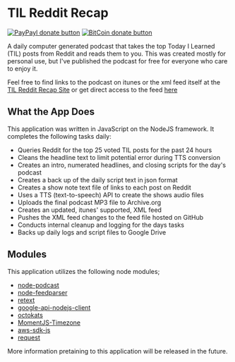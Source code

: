 <!-- TITLE/ -->

# TIL Reddit Recap

<!-- /TITLE -->


<!-- BADGES/ -->

[![PayPayl donate button](https://img.shields.io/badge/paypal-donate-brightgreen.svg)](https://www.paypal.com/cgi-bin/webscr?cmd=_donations&business=AHVCA49Y9AKNQ&lc=US&item_name=Reddit%20Recap&item_number=redditRecapGithub&currency_code=USD&bn=PP%2dDonationsBF%3abtn_donateCC_LG%2egif%3aNonHosted "Donate once-off to this project using Paypal")
[![BitCoin donate button](https://img.shields.io/badge/patreon-donate-orange.svg)](https://coinbase.com/checkouts/9ef59f5479eec1d97d63382c9ebcb93a "Become a patreon contributor")

<!-- /BADGES -->


<!-- DESCRIPTION/ -->

A daily computer generated podcast that takes the top Today I Learned (TIL) posts from Reddit and reads them to you. This was created mostly for personal use, but I've published the podcast for free for everyone who care to enjoy it.

Feel free to find links to the podcast on itunes or the xml feed itself at the [TIL Reddit Recap Site](http://sleepybandit.github.io/RedditRecap/) or get direct access to the feed [here](http://sleepybandit.github.io/RedditRecap/TILRedditRecapFeed.xml)

<!-- /DESCRIPTION -->

<!-- WHAT/ -->

## What the App Does

This application was written in JavaScript on the NodeJS framework. It completes the following tasks daily:

- Queries Reddit for the top 25 voted TIL posts for the past 24 hours
- Cleans the headline text to limit potential error during TTS conversion
- Creates an intro, numerated headlines, and closing scripts for the day's podcast
- Creates a back up of the daily script text in json format
- Creates a show note text file of links to each post on Reddit
- Uses a TTS (text-to-speech) API to create the shows audio files
- Uploads the final podcast MP3 file to Archive.org
- Creates an updated, itunes' supported, XML feed
- Pushes the XML feed changes to the feed file hosted on GitHub
- Conducts internal cleanup and logging for the days tasks
- Backs up daily logs and script files to Google Drive

<!-- /WHAT -->

<!-- MODULES/ -->

## Modules

This application utilizes the following node modules;

- [node-podcast](https://github.com/maxnowack/node-podcast)
- [node-feedparser](https://github.com/danmactough/node-feedparser)
- [retext](https://github.com/wooorm/retext)
- [google-api-nodejs-client](https://github.com/google/google-api-nodejs-client)
- [octokats](https://github.com/philschatz/octokat.js)
- [MomentJS-Timezone](http://momentjs.com/timezone/docs/)
- [aws-sdk-js](https://github.com/aws/aws-sdk-js)
- [request](https://github.com/request/request)

<!-- /MODULES -->

More information pretaining to this application will be released in the future.
